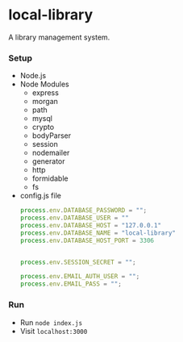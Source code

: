 # local-library

A library management system.

### Setup
- Node.js
- Node Modules
	- express
	- morgan 
	- path
	- mysql
	- crypto
	- bodyParser
	- session
	- nodemailer
	- generator 
	- http
	- formidable
	- fs
- config.js file
	```javascript
	process.env.DATABASE_PASSWORD = "";
	process.env.DATABASE_USER = ""
	process.env.DATABASE_HOST = "127.0.0.1"
	process.env.DATABASE_NAME = "local-library"
	process.env.DATABASE_HOST_PORT = 3306


	process.env.SESSION_SECRET = "";

	process.env.EMAIL_AUTH_USER = "";
	process.env.EMAIL_PASS = "";
	```

### Run
- Run `node index.js`
- Visit `localhost:3000`

